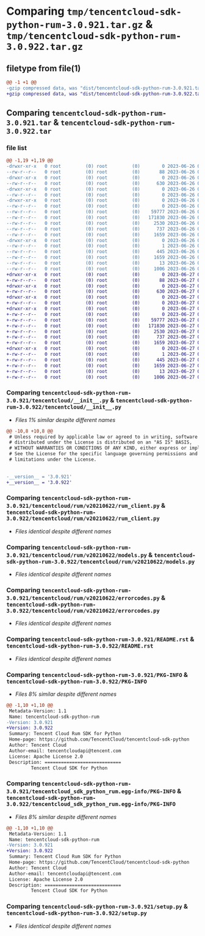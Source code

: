 # Comparing `tmp/tencentcloud-sdk-python-rum-3.0.921.tar.gz` & `tmp/tencentcloud-sdk-python-rum-3.0.922.tar.gz`

## filetype from file(1)

```diff
@@ -1 +1 @@
-gzip compressed data, was "dist/tencentcloud-sdk-python-rum-3.0.921.tar", last modified: Mon Jun 26 00:30:55 2023, max compression
+gzip compressed data, was "dist/tencentcloud-sdk-python-rum-3.0.922.tar", last modified: Tue Jun 27 00:31:18 2023, max compression
```

## Comparing `tencentcloud-sdk-python-rum-3.0.921.tar` & `tencentcloud-sdk-python-rum-3.0.922.tar`

### file list

```diff
@@ -1,19 +1,19 @@
-drwxr-xr-x   0 root         (0) root         (0)        0 2023-06-26 00:30:55.000000 tencentcloud-sdk-python-rum-3.0.921/
--rw-r--r--   0 root         (0) root         (0)       88 2023-06-26 00:30:55.000000 tencentcloud-sdk-python-rum-3.0.921/setup.cfg
-drwxr-xr-x   0 root         (0) root         (0)        0 2023-06-26 00:30:55.000000 tencentcloud-sdk-python-rum-3.0.921/tencentcloud/
--rw-r--r--   0 root         (0) root         (0)      630 2023-06-26 00:30:55.000000 tencentcloud-sdk-python-rum-3.0.921/tencentcloud/__init__.py
-drwxr-xr-x   0 root         (0) root         (0)        0 2023-06-26 00:30:55.000000 tencentcloud-sdk-python-rum-3.0.921/tencentcloud/rum/
--rw-r--r--   0 root         (0) root         (0)        0 2023-06-26 00:30:55.000000 tencentcloud-sdk-python-rum-3.0.921/tencentcloud/rum/__init__.py
-drwxr-xr-x   0 root         (0) root         (0)        0 2023-06-26 00:30:55.000000 tencentcloud-sdk-python-rum-3.0.921/tencentcloud/rum/v20210622/
--rw-r--r--   0 root         (0) root         (0)        0 2023-06-26 00:30:55.000000 tencentcloud-sdk-python-rum-3.0.921/tencentcloud/rum/v20210622/__init__.py
--rw-r--r--   0 root         (0) root         (0)    59777 2023-06-26 00:30:55.000000 tencentcloud-sdk-python-rum-3.0.921/tencentcloud/rum/v20210622/rum_client.py
--rw-r--r--   0 root         (0) root         (0)   171830 2023-06-26 00:30:55.000000 tencentcloud-sdk-python-rum-3.0.921/tencentcloud/rum/v20210622/models.py
--rw-r--r--   0 root         (0) root         (0)     2530 2023-06-26 00:30:55.000000 tencentcloud-sdk-python-rum-3.0.921/tencentcloud/rum/v20210622/errorcodes.py
--rw-r--r--   0 root         (0) root         (0)      737 2023-06-26 00:30:55.000000 tencentcloud-sdk-python-rum-3.0.921/README.rst
--rw-r--r--   0 root         (0) root         (0)     1659 2023-06-26 00:30:55.000000 tencentcloud-sdk-python-rum-3.0.921/PKG-INFO
-drwxr-xr-x   0 root         (0) root         (0)        0 2023-06-26 00:30:55.000000 tencentcloud-sdk-python-rum-3.0.921/tencentcloud_sdk_python_rum.egg-info/
--rw-r--r--   0 root         (0) root         (0)        1 2023-06-26 00:30:55.000000 tencentcloud-sdk-python-rum-3.0.921/tencentcloud_sdk_python_rum.egg-info/dependency_links.txt
--rw-r--r--   0 root         (0) root         (0)      445 2023-06-26 00:30:55.000000 tencentcloud-sdk-python-rum-3.0.921/tencentcloud_sdk_python_rum.egg-info/SOURCES.txt
--rw-r--r--   0 root         (0) root         (0)     1659 2023-06-26 00:30:55.000000 tencentcloud-sdk-python-rum-3.0.921/tencentcloud_sdk_python_rum.egg-info/PKG-INFO
--rw-r--r--   0 root         (0) root         (0)       13 2023-06-26 00:30:55.000000 tencentcloud-sdk-python-rum-3.0.921/tencentcloud_sdk_python_rum.egg-info/top_level.txt
--rw-r--r--   0 root         (0) root         (0)     1006 2023-06-26 00:30:55.000000 tencentcloud-sdk-python-rum-3.0.921/setup.py
+drwxr-xr-x   0 root         (0) root         (0)        0 2023-06-27 00:31:18.000000 tencentcloud-sdk-python-rum-3.0.922/
+-rw-r--r--   0 root         (0) root         (0)       88 2023-06-27 00:31:18.000000 tencentcloud-sdk-python-rum-3.0.922/setup.cfg
+drwxr-xr-x   0 root         (0) root         (0)        0 2023-06-27 00:31:18.000000 tencentcloud-sdk-python-rum-3.0.922/tencentcloud/
+-rw-r--r--   0 root         (0) root         (0)      630 2023-06-27 00:31:18.000000 tencentcloud-sdk-python-rum-3.0.922/tencentcloud/__init__.py
+drwxr-xr-x   0 root         (0) root         (0)        0 2023-06-27 00:31:18.000000 tencentcloud-sdk-python-rum-3.0.922/tencentcloud/rum/
+-rw-r--r--   0 root         (0) root         (0)        0 2023-06-27 00:31:18.000000 tencentcloud-sdk-python-rum-3.0.922/tencentcloud/rum/__init__.py
+drwxr-xr-x   0 root         (0) root         (0)        0 2023-06-27 00:31:18.000000 tencentcloud-sdk-python-rum-3.0.922/tencentcloud/rum/v20210622/
+-rw-r--r--   0 root         (0) root         (0)        0 2023-06-27 00:31:18.000000 tencentcloud-sdk-python-rum-3.0.922/tencentcloud/rum/v20210622/__init__.py
+-rw-r--r--   0 root         (0) root         (0)    59777 2023-06-27 00:31:18.000000 tencentcloud-sdk-python-rum-3.0.922/tencentcloud/rum/v20210622/rum_client.py
+-rw-r--r--   0 root         (0) root         (0)   171830 2023-06-27 00:31:18.000000 tencentcloud-sdk-python-rum-3.0.922/tencentcloud/rum/v20210622/models.py
+-rw-r--r--   0 root         (0) root         (0)     2530 2023-06-27 00:31:18.000000 tencentcloud-sdk-python-rum-3.0.922/tencentcloud/rum/v20210622/errorcodes.py
+-rw-r--r--   0 root         (0) root         (0)      737 2023-06-27 00:31:18.000000 tencentcloud-sdk-python-rum-3.0.922/README.rst
+-rw-r--r--   0 root         (0) root         (0)     1659 2023-06-27 00:31:18.000000 tencentcloud-sdk-python-rum-3.0.922/PKG-INFO
+drwxr-xr-x   0 root         (0) root         (0)        0 2023-06-27 00:31:18.000000 tencentcloud-sdk-python-rum-3.0.922/tencentcloud_sdk_python_rum.egg-info/
+-rw-r--r--   0 root         (0) root         (0)        1 2023-06-27 00:31:18.000000 tencentcloud-sdk-python-rum-3.0.922/tencentcloud_sdk_python_rum.egg-info/dependency_links.txt
+-rw-r--r--   0 root         (0) root         (0)      445 2023-06-27 00:31:18.000000 tencentcloud-sdk-python-rum-3.0.922/tencentcloud_sdk_python_rum.egg-info/SOURCES.txt
+-rw-r--r--   0 root         (0) root         (0)     1659 2023-06-27 00:31:18.000000 tencentcloud-sdk-python-rum-3.0.922/tencentcloud_sdk_python_rum.egg-info/PKG-INFO
+-rw-r--r--   0 root         (0) root         (0)       13 2023-06-27 00:31:18.000000 tencentcloud-sdk-python-rum-3.0.922/tencentcloud_sdk_python_rum.egg-info/top_level.txt
+-rw-r--r--   0 root         (0) root         (0)     1006 2023-06-27 00:31:18.000000 tencentcloud-sdk-python-rum-3.0.922/setup.py
```

### Comparing `tencentcloud-sdk-python-rum-3.0.921/tencentcloud/__init__.py` & `tencentcloud-sdk-python-rum-3.0.922/tencentcloud/__init__.py`

 * *Files 1% similar despite different names*

```diff
@@ -10,8 +10,8 @@
 # Unless required by applicable law or agreed to in writing, software
 # distributed under the License is distributed on an "AS IS" BASIS,
 # WITHOUT WARRANTIES OR CONDITIONS OF ANY KIND, either express or implied.
 # See the License for the specific language governing permissions and
 # limitations under the License.
 
 
-__version__ = '3.0.921'
+__version__ = '3.0.922'
```

### Comparing `tencentcloud-sdk-python-rum-3.0.921/tencentcloud/rum/v20210622/rum_client.py` & `tencentcloud-sdk-python-rum-3.0.922/tencentcloud/rum/v20210622/rum_client.py`

 * *Files identical despite different names*

### Comparing `tencentcloud-sdk-python-rum-3.0.921/tencentcloud/rum/v20210622/models.py` & `tencentcloud-sdk-python-rum-3.0.922/tencentcloud/rum/v20210622/models.py`

 * *Files identical despite different names*

### Comparing `tencentcloud-sdk-python-rum-3.0.921/tencentcloud/rum/v20210622/errorcodes.py` & `tencentcloud-sdk-python-rum-3.0.922/tencentcloud/rum/v20210622/errorcodes.py`

 * *Files identical despite different names*

### Comparing `tencentcloud-sdk-python-rum-3.0.921/README.rst` & `tencentcloud-sdk-python-rum-3.0.922/README.rst`

 * *Files identical despite different names*

### Comparing `tencentcloud-sdk-python-rum-3.0.921/PKG-INFO` & `tencentcloud-sdk-python-rum-3.0.922/PKG-INFO`

 * *Files 8% similar despite different names*

```diff
@@ -1,10 +1,10 @@
 Metadata-Version: 1.1
 Name: tencentcloud-sdk-python-rum
-Version: 3.0.921
+Version: 3.0.922
 Summary: Tencent Cloud Rum SDK for Python
 Home-page: https://github.com/TencentCloud/tencentcloud-sdk-python
 Author: Tencent Cloud
 Author-email: tencentcloudapi@tencent.com
 License: Apache License 2.0
 Description: ============================
         Tencent Cloud SDK for Python
```

### Comparing `tencentcloud-sdk-python-rum-3.0.921/tencentcloud_sdk_python_rum.egg-info/PKG-INFO` & `tencentcloud-sdk-python-rum-3.0.922/tencentcloud_sdk_python_rum.egg-info/PKG-INFO`

 * *Files 8% similar despite different names*

```diff
@@ -1,10 +1,10 @@
 Metadata-Version: 1.1
 Name: tencentcloud-sdk-python-rum
-Version: 3.0.921
+Version: 3.0.922
 Summary: Tencent Cloud Rum SDK for Python
 Home-page: https://github.com/TencentCloud/tencentcloud-sdk-python
 Author: Tencent Cloud
 Author-email: tencentcloudapi@tencent.com
 License: Apache License 2.0
 Description: ============================
         Tencent Cloud SDK for Python
```

### Comparing `tencentcloud-sdk-python-rum-3.0.921/setup.py` & `tencentcloud-sdk-python-rum-3.0.922/setup.py`

 * *Files identical despite different names*

